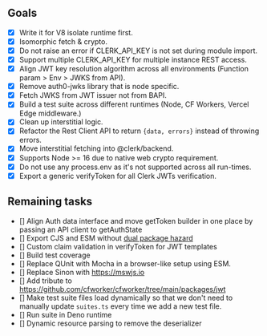 ## Goals

- [x] Write it for V8 isolate runtime first.
- [x] Isomorphic fetch & crypto.
- [x] Do not raise an error if CLERK_API_KEY is not set during module import.
- [x] Support multiple CLERK_API_KEY for multiple instance REST access.
- [x] Align JWT key resolution algorithm across all environments (Function param > Env > JWKS from API).
- [x] Remove auth0-jwks library that is node specific.
- [x] Fetch JWKS from JWT issuer not from BAPI.
- [x] Build a test suite across different runtimes (Node, CF Workers, Vercel Edge middleware.)
- [x] Clean up interstitial logic.
- [x] Refactor the Rest Client API to return `{data, errors}` instead of throwing errors.
- [x] Move interstitial fetching into @clerk/backend.
- [x] Supports Node >= 16 due to native web crypto requirement.
- [x] Do not use any process.env as it's not supported across all run-times.
- [x] Export a generic verifyToken for all Clerk JWTs verification.

## Remaining tasks

- [] Align Auth data interface and move getToken builder in one place by passing an API client to getAuthState
- [] Export CJS and ESM without [dual package hazard](https://github.com/nodejs/modules/issues/409)
- [] Custom claim validation in verifyToken for JWT templates
- [] Build test coverage
- [] Replace QUnit with Mocha in a browser-like setup using ESM.
- [] Replace Sinon with https://mswjs.io
- [] Add tribute to https://github.com/cfworker/cfworker/tree/main/packages/jwt
- [] Make test suite files load dynamically so that we don't need to manually update `suites.ts` every time we add a new test file.
- [] Run suite in Deno runtime
- [] Dynamic resource parsing to remove the deserializer

